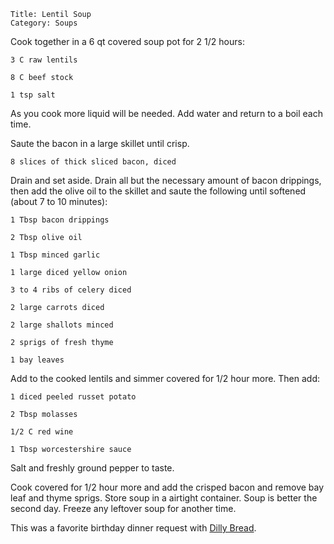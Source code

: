 ~~~ recipe-info
Title: Lentil Soup
Category: Soups
~~~

Cook together in a 6 qt covered soup pot for 2 1/2 hours:

~~~ recipe-ingredients
3 C raw lentils

8 C beef stock

1 tsp salt
~~~

As you cook more liquid will be needed. Add water and return to a boil each time.

Saute the bacon in a large skillet until crisp.

~~~ recipe-ingredients
8 slices of thick sliced bacon, diced
~~~

Drain and set aside. Drain all but the necessary amount of bacon drippings, then add the olive oil
to the skillet and saute the following until softened (about 7 to 10 minutes):

~~~ recipe-ingredients
1 Tbsp bacon drippings

2 Tbsp olive oil

1 Tbsp minced garlic

1 large diced yellow onion

3 to 4 ribs of celery diced

2 large carrots diced

2 large shallots minced

2 sprigs of fresh thyme

1 bay leaves
~~~

Add to the cooked lentils and simmer covered for 1/2 hour more. Then add:

~~~ recipe-ingredients
1 diced peeled russet potato

2 Tbsp molasses

1/2 C red wine

1 Tbsp worcestershire sauce
~~~

Salt and freshly ground pepper to taste.

Cook covered for 1/2 hour more and add the crisped bacon and remove bay leaf and thyme sprigs. Store
soup in a airtight container. Soup is better the second day. Freeze any leftover soup for another
time.

This was a favorite birthday dinner request with [Dilly Bread](../#id=DillyBread).
